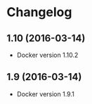 # Changelog


## 1.10 (2016-03-14)

- Docker version 1.10.2

## 1.9 (2016-03-14)

- Docker version 1.9.1

